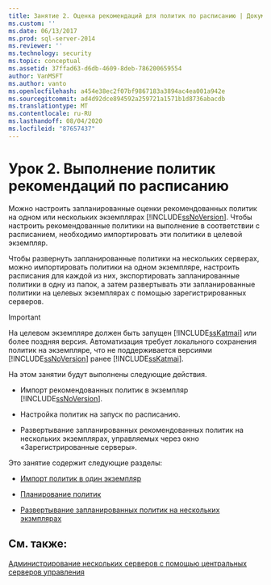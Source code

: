```yaml
---
title: Занятие 2. Оценка рекомендаций для политик по расписанию | Документация Майкрософт
ms.custom: ''
ms.date: 06/13/2017
ms.prod: sql-server-2014
ms.reviewer: ''
ms.technology: security
ms.topic: conceptual
ms.assetid: 37ffad63-d6db-4609-8deb-786200659554
author: VanMSFT
ms.author: vanto
ms.openlocfilehash: a454e38ec2f07bf9867183a3894ac4ea001a942e
ms.sourcegitcommit: ad4d92dce894592a259721a1571b1d8736abacdb
ms.translationtype: MT
ms.contentlocale: ru-RU
ms.lasthandoff: 08/04/2020
ms.locfileid: "87657437"
---
```

# <a name="lesson-2-evaluate-best-practices-policies-on-a-scheduled-basis"></a>Урок 2. Выполнение политик рекомендаций по расписанию
  Можно настроить запланированные оценки рекомендованных политик на одном или нескольких экземплярах [!INCLUDE[ssNoVersion](../includes/ssnoversion-md.md)]. Чтобы настроить рекомендованные политики на выполнение в соответствии с расписанием, необходимо импортировать эти политики в целевой экземпляр.  
  
 Чтобы развернуть запланированные политики на нескольких серверах, можно импортировать политики на одном экземпляре, настроить расписания для каждой из них, экспортировать запланированные политики в одну из папок, а затем развертывать эти запланированные политики на целевых экземплярах с помощью зарегистрированных серверов.  
  
> [!IMPORTANT]  
>  На целевом экземпляре должен быть запущен [!INCLUDE[ssKatmai](../includes/sskatmai-md.md)] или более поздняя версия. Автоматизация требует локального сохранения политик на экземпляре, что не поддерживается версиями [!INCLUDE[ssNoVersion](../includes/ssnoversion-md.md)] ранее [!INCLUDE[ssKatmai](../includes/sskatmai-md.md)].  
  
 На этом занятии будут выполнены следующие действия.  
  
-   Импорт рекомендованных политик в экземпляр [!INCLUDE[ssNoVersion](../includes/ssnoversion-md.md)].  
  
-   Настройка политик на запуск по расписанию.  
  
-   Развертывание запланированных рекомендованных политик на нескольких экземплярах, управляемых через окно «Зарегистрированные серверы».  
  
 Это занятие содержит следующие разделы:  
  
-   [Импорт политик в один экземпляр](../../2014/tutorials/import-the-policies-to-a-single-instance.md)  
  
-   [Планирование политик](../../2014/tutorials/schedule-the-policies.md)  
  
-   [Развертывание запланированных политик на нескольких экзмплярах](../../2014/tutorials/deploy-scheduled-policies-to-multiple-instances.md)  
  
## <a name="see-also"></a>См. также:  
 [Администрирование нескольких серверов с помощью центральных серверов управления](../relational-databases/administer-multiple-servers-using-central-management-servers.md)  
  
  
